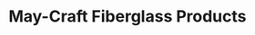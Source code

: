 ---
title: "May-Craft Fiberglass Products"
url: /four-oaks/may-craft-fiberglass-products/
shop: boat
---